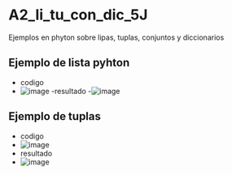 # A2_li_tu_con_dic_5J
Ejemplos en phyton sobre lipas, tuplas, conjuntos y  diccionarios
## Ejemplo de lista pyhton
- codigo
- ![image](https://github.com/user-attachments/assets/fcabc106-c284-4be9-b1a2-0ce65539cd1d)
-resultado
-![image](https://github.com/user-attachments/assets/5a251567-d081-473b-9ff3-ca9f041eb708)
## Ejemplo de tuplas 
- codigo
- ![image](https://github.com/user-attachments/assets/34350dc4-5a51-45bc-9776-bcfc990a367d)
- resultado
- ![image](https://github.com/user-attachments/assets/1ca50b1d-baf9-4b73-bfad-23edd6e7b0c7)
